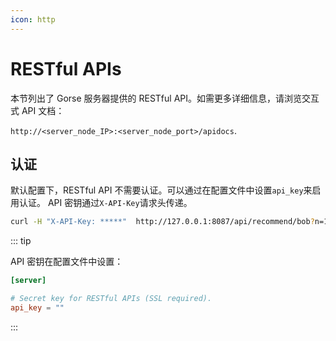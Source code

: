 ```yaml
---
icon: http
---
```


# RESTful APIs

本节列出了 Gorse 服务器提供的 RESTful API。如需更多详细信息，请浏览交互式 API 文档：

`http://<server_node_IP>:<server_node_port>/apidocs`.

## 认证

默认配置下，RESTful API 不需要认证。可以通过在配置文件中设置`api_key`来启用认证。 API 密钥通过`X-API-Key`请求头传递。

```bash
curl -H "X-API-Key: *****"  http://127.0.0.1:8087/api/recommend/bob?n=10
```

::: tip

API 密钥在配置文件中设置：

```toml
[server]

# Secret key for RESTful APIs (SSL required).
api_key = ""
```

:::

<!-- @include: ./apidocs.md -->
